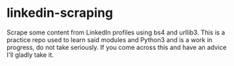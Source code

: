 # linkedin-scraping
Scrape some content from LinkedIn profiles using bs4 and urllib3. This is a practice repo used to learn said modules and Python3 and is a work in progress, do not take seriously. If you come across this and have an advice I'll gladly take it.
